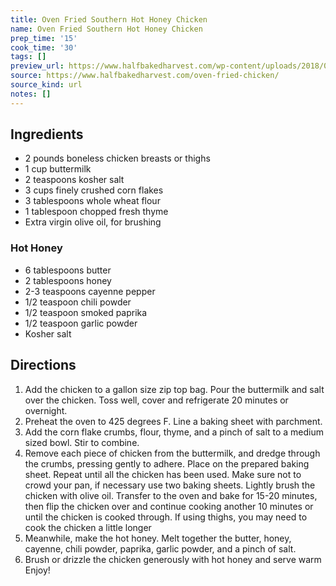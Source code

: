 ```yaml
---
title: Oven Fried Southern Hot Honey Chicken
name: Oven Fried Southern Hot Honey Chicken
prep_time: '15'
cook_time: '30'
tags: []
preview_url: https://www.halfbakedharvest.com/wp-content/uploads/2018/05/Oven-Fried-Southern-Hot-Honey-Chicken-8.jpg
source: https://www.halfbakedharvest.com/oven-fried-chicken/
source_kind: url
notes: []
---
```


## Ingredients
- 2 pounds boneless chicken breasts or thighs
- 1 cup buttermilk
- 2 teaspoons kosher salt
- 3 cups finely crushed corn flakes
- 3 tablespoons whole wheat flour
- 1 tablespoon chopped fresh thyme
- Extra virgin olive oil, for brushing

### Hot Honey
- 6 tablespoons butter
- 2 tablespoons honey
- 2-3 teaspoons cayenne pepper
- 1/2 teaspoon chili powder
- 1/2 teaspoon smoked paprika
- 1/2 teaspoon garlic powder
- Kosher salt


## Directions
1. Add the chicken to a gallon size zip top bag. Pour the buttermilk and salt over the chicken. Toss well, cover and refrigerate 20 minutes or overnight.
2. Preheat the oven to 425 degrees F. Line a baking sheet with parchment.
3. Add the corn flake crumbs, flour, thyme, and a pinch of salt to a medium sized bowl. Stir to combine.
4. Remove each piece of chicken from the buttermilk, and dredge through the crumbs, pressing gently to adhere. Place on the prepared baking sheet. Repeat until all the chicken has been used. Make sure not to crowd your pan, if necessary use two baking sheets. Lightly brush the chicken with olive oil. Transfer to the oven and bake for 15-20 minutes, then flip the chicken over and continue cooking another 10 minutes or until the chicken is cooked through. If using thighs, you may need to cook the chicken a little longer
5. Meanwhile, make the hot honey. Melt together the butter, honey, cayenne, chili powder, paprika, garlic powder, and a pinch of salt.
6. Brush or drizzle the chicken generously with hot honey and serve warm Enjoy!
